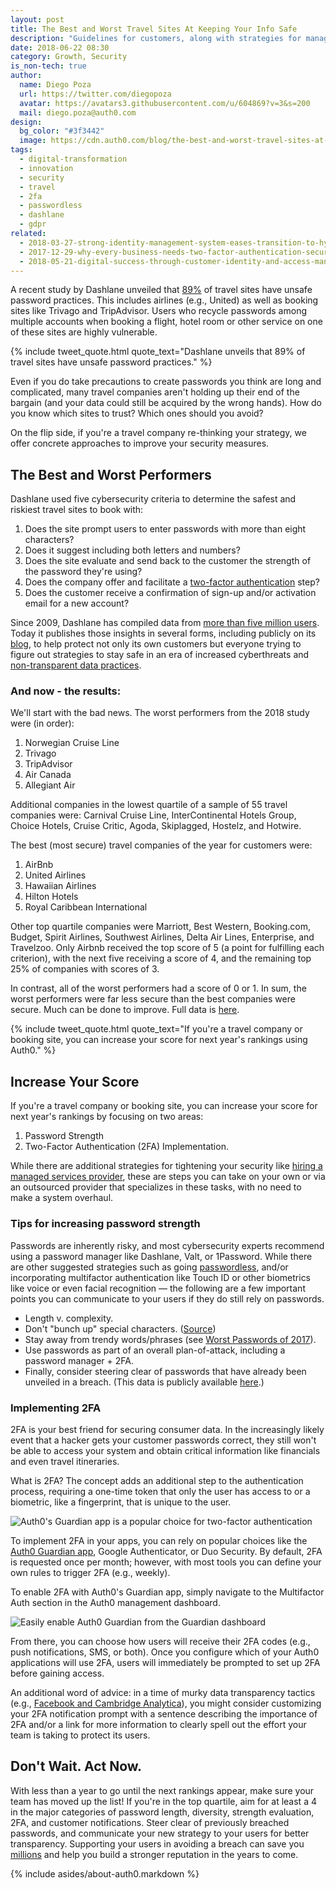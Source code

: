 ```yaml
---
layout: post
title: The Best and Worst Travel Sites At Keeping Your Info Safe
description: "Guidelines for customers, along with strategies for managers at travel companies to increase their security measures."
date: 2018-06-22 08:30
category: Growth, Security
is_non-tech: true
author:
  name: Diego Poza
  url: https://twitter.com/diegopoza
  avatar: https://avatars3.githubusercontent.com/u/604869?v=3&s=200
  mail: diego.poza@auth0.com
design:
  bg_color: "#3f3442"
  image: https://cdn.auth0.com/blog/the-best-and-worst-travel-sites-at-keeping-your-info-safe/logo.png
tags:
  - digital-transformation
  - innovation
  - security
  - travel
  - 2fa
  - passwordless
  - dashlane
  - gdpr
related:
  - 2018-03-27-strong-identity-management-system-eases-transition-to-hybrid-cloud
  - 2017-12-29-why-every-business-needs-two-factor-authentication-security
  - 2018-05-21-digital-success-through-customer-identity-and-access-management
---
```


A recent study by Dashlane unveiled that [89%](https://blog.dashlane.com/travel-password-power-rankings-2018/) of travel sites have unsafe password practices. This includes airlines (e.g., United) as well as booking sites like Trivago and TripAdvisor. Users who recycle passwords among multiple accounts when booking a flight, hotel room or other service on one of these sites are highly vulnerable.

{% include tweet_quote.html quote_text="Dashlane unveils that 89% of travel sites have unsafe password practices." %}

Even if you do take precautions to create passwords you think are long and complicated, many travel companies aren't holding up their end of the bargain (and your data could still be acquired by the wrong hands). How do you know which sites to trust? Which ones should you avoid?

On the flip side, if you're a travel company re-thinking your strategy, we offer concrete approaches to improve your security measures.

## The Best and Worst Performers

Dashlane used five cybersecurity criteria to determine the safest and riskiest travel sites to book with:

1.  Does the site prompt users to enter passwords with more than eight characters?
2.  Does it suggest including both letters and numbers?
3.  Does the site evaluate and send back to the customer the strength of the password they're using?
4.  Does the company offer and facilitate a [two-factor authentication](https://auth0.com/learn/two-factor-authentication/) step?
5.  Does the customer receive a confirmation of sign-up and/or activation email for a new account?

Since 2009, Dashlane has compiled data from [more than five million users](https://techcrunch.com/2016/05/25/password-and-id-startup-dashlane-now-with-5m-users-raises-22-5m-led-by-transunion/). Today it publishes those insights in several forms, including publicly on its [blog](https://blog.dashlane.com/), to help protect not only its own customers but everyone trying to figure out strategies to stay safe in an era of increased cyberthreats and [non-transparent data practices](https://auth0.com/blog/cambridge-analytica-and-facebook/).

### And now - the results:

We'll start with the bad news. The worst performers from the 2018 study were (in order):

1.  Norwegian Cruise Line
2.  Trivago
3.  TripAdvisor
4.  Air Canada
5.  Allegiant Air

Additional companies in the lowest quartile of a sample of 55 travel companies were: Carnival Cruise Line, InterContinental Hotels Group, Choice Hotels, Cruise Critic, Agoda, Skiplagged, Hostelz, and Hotwire.

The best (most secure) travel companies of the year for customers were:

1.  AirBnb
2.  United Airlines
3.  Hawaiian Airlines
4.  Hilton Hotels
5.  Royal Caribbean International

Other top quartile companies were Marriott, Best Western, Booking.com, Budget, Spirit Airlines, Southwest Airlines, Delta Air Lines, Enterprise, and Travelzoo. Only Airbnb received the top score of 5 (a point for fulfilling each criterion), with the next five receiving a score of 4, and the remaining top 25% of companies with scores of 3.

In contrast, all of the worst performers had a score of 0 or 1. In sum, the worst performers were far less secure than the best companies were secure. Much can be done to improve. Full data is [here](https://blog.dashlane.com/travel-password-power-rankings-2018/).

{% include tweet_quote.html quote_text="If you're a travel company or booking site, you can increase your score for next year's rankings using Auth0." %}

## Increase Your Score

If you're a travel company or booking site, you can increase your score for next year's rankings by focusing on two areas:

1.  Password Strength
2.  Two-Factor Authentication (2FA) Implementation.

While there are additional strategies for tightening your security like [hiring a managed services provider](https://auth0.com/blog/what-are-managed-service-providers/), these are steps you can take on your own or via an outsourced provider that specializes in these tasks, with no need to make a system overhaul.

### Tips for increasing password strength

Passwords are inherently risky, and most cybersecurity experts recommend using a password manager like Dashlane, Valt, or 1Password. While there are other suggested strategies such as going [passwordless](https://auth0.com/passwordless), and/or incorporating multifactor authentication like Touch ID or other biometrics like voice or even facial recognition — the following are a few important points you can communicate to your users if they do still rely on passwords.

-   Length v. complexity.
-   Don't "bunch up" special characters. ([Source](https://www.wired.com/2016/05/password-tips-experts/))
-   Stay away from trendy words/phrases (see [Worst Passwords of 2017](https://www.entrepreneur.com/article/306499)).
-   Use passwords as part of an overall plan-of-attack, including a password manager + 2FA.
-   Finally, consider steering clear of passwords that have already been unveiled in a breach. (This data is publicly available [here](https://www.troyhunt.com/introducing-306-million-freely-downloadable-pwned-passwords/).)

### Implementing 2FA

2FA is your best friend for securing consumer data. In the increasingly likely event that a hacker gets your customer passwords correct, they still won't be able to access your system and obtain critical information like financials and even travel itineraries.

What is 2FA? The concept adds an additional step to the authentication process, requiring a one-time token that only the user has access to or a biometric, like a fingerprint, that is unique to the user.

![Auth0's Guardian app is a popular choice for two-factor authentication](https://cdn.auth0.com/blog/the-best-and-worst-travel-sites-at-keeping-your-info-safe/auth0-guardian-is-a-popular-choice-for-2fa.png)

To implement 2FA in your apps, you can rely on popular choices like the [Auth0 Guardian app](https://auth0.com/learn/two-factor-authentication/), Google Authenticator, or Duo Security. By default, 2FA is requested once per month; however, with most tools you can define your own rules to trigger 2FA (e.g., weekly).

To enable 2FA with Auth0's Guardian app, simply navigate to the Multifactor Auth section in the Auth0 management dashboard.

![Easily enable Auth0 Guardian from the Guardian dashboard](https://cdn.auth0.com/blog/the-best-and-worst-travel-sites-at-keeping-your-info-safe/easily-enable-auth0-guardian-from-the-guardian-dashboard.png)

From there, you can choose how users will receive their 2FA codes (e.g., push notifications, SMS, or both). Once you configure which of your Auth0 applications will use 2FA, users will immediately be prompted to set up 2FA before gaining access.

An additional word of advice: in a time of murky data transparency tactics (e.g., [Facebook and Cambridge Analytica](https://auth0.com/blog/cambridge-analytica-and-facebook/)), you might consider customizing your 2FA notification prompt with a sentence describing the importance of 2FA and/or a link for more information to clearly spell out the effort your team is taking to protect its users.

## Don't Wait. Act Now.

With less than a year to go until the next rankings appear, make sure your team has moved up the list! If you're in the top quartile, aim for at least a 4 in the major categories of password length, diversity, strength evaluation, 2FA, and customer notifications. Steer clear of previously breached passwords, and communicate your new strategy to your users for better transparency. Supporting your users in avoiding a breach can save you [millions](https://www.ibm.com/security/data-breach) and help you build a stronger reputation in the years to come.

{% include asides/about-auth0.markdown %}
